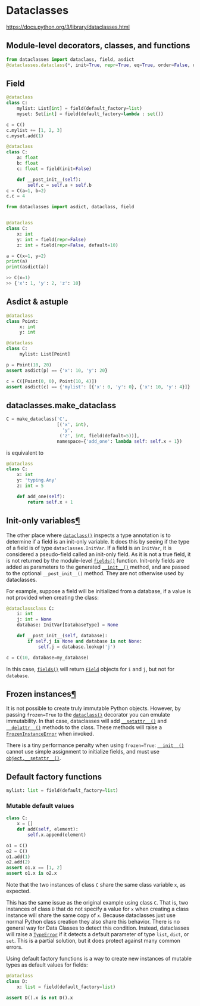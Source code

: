 # Dataclasses

https://docs.python.org/3/library/dataclasses.html

## Module-level decorators, classes, and functions

```python
from dataclasses import dataclass, field, asdict
@dataclasses.dataclass(*, init=True, repr=True, eq=True, order=False, unsafe_hash=False, frozen=False)¶
```

## Field

```python
@dataclass
class C:
    mylist: List[int] = field(default_factory=list)
    myset: Set[int] = field(default_factory=lambda : set())

c = C()
c.mylist += [1, 2, 3]
c.myset.add(1)

@dataclass
class C:
    a: float
    b: float
    c: float = field(init=False)

    def __post_init__(self):
        self.c = self.a + self.b
c = C(a=1, b=2)
c.c = 4
```

```python
from dataclasses import asdict, dataclass, field


@dataclass
class C:
    x: int
    y: int = field(repr=False)
    z: int = field(repr=False, default=10)

a = C(x=1, y=2)
print(a)
print(asdict(a))

>> C(x=1)
>> {'x': 1, 'y': 2, 'z': 10}
```

## Asdict & astuple

```python
@dataclass
class Point:
     x: int
     y: int

@dataclass
class C:
     mylist: List[Point]

p = Point(10, 20)
assert asdict(p) == {'x': 10, 'y': 20}

c = C([Point(0, 0), Point(10, 4)])
assert asdict(c) == {'mylist': [{'x': 0, 'y': 0}, {'x': 10, 'y': 4}]}
```

## dataclasses.make_dataclass

```python
C = make_dataclass('C',
                   [('x', int),
                     'y',
                    ('z', int, field(default=5))],
                   namespace={'add_one': lambda self: self.x + 1})
```

is equivalent to

```python
@dataclass
class C:
    x: int
    y: 'typing.Any'
    z: int = 5

    def add_one(self):
        return self.x + 1
```

## Init-only variables[¶](https://docs.python.org/3/library/dataclasses.html#init-only-variables "Permalink to this headline")

The other place where
[`dataclass()`](https://docs.python.org/3/library/dataclasses.html#dataclasses.dataclass "dataclasses.dataclass")
inspects a type annotation is to determine if a field is an init-only variable. It does this by seeing if the type of a
field is of type `dataclasses.InitVar`. If a field is an `InitVar`, it is considered a pseudo-field called an init-only
field. As it is not a true field, it is not returned by the module-level
[`fields()`](https://docs.python.org/3/library/dataclasses.html#dataclasses.fields "dataclasses.fields") function.
Init-only fields are added as parameters to the generated
[`__init__()`](https://docs.python.org/3/reference/datamodel.html#object.__init__ "object.__init__") method, and are
passed to the optional `__post_init__()` method. They are not otherwise used by dataclasses.

For example, suppose a field will be initialized from a database, if a value is not provided when creating the class:

```python
@dataclassclass C:
    i: int
    j: int = None
    database: InitVar[DatabaseType] = None

    def __post_init__(self, database):
        if self.j is None and database is not None:
            self.j = database.lookup('j')

c = C(10, database=my_database)
```

In this case, [`fields()`](https://docs.python.org/3/library/dataclasses.html#dataclasses.fields "dataclasses.fields")
will return [`Field`](https://docs.python.org/3/library/dataclasses.html#dataclasses.Field "dataclasses.Field") objects
for `i` and `j`, but not for `database`.

## Frozen instances[¶](https://docs.python.org/3/library/dataclasses.html#frozen-instances "Permalink to this headline")

It is not possible to create truly immutable Python objects. However, by passing `frozen=True` to the
[`dataclass()`](https://docs.python.org/3/library/dataclasses.html#dataclasses.dataclass "dataclasses.dataclass")
decorator you can emulate immutability. In that case, dataclasses will add
[`__setattr__()`](https://docs.python.org/3/reference/datamodel.html#object.__setattr__ "object.__setattr__") and
[`__delattr__()`](https://docs.python.org/3/reference/datamodel.html#object.__delattr__ "object.__delattr__") methods to
the class. These methods will raise a
[`FrozenInstanceError`](https://docs.python.org/3/library/dataclasses.html#dataclasses.FrozenInstanceError "dataclasses.FrozenInstanceError")
when invoked.

There is a tiny performance penalty when using `frozen=True`:
[`__init__()`](https://docs.python.org/3/reference/datamodel.html#object.__init__ "object.__init__") cannot use simple
assignment to initialize fields, and must use
[`object.__setattr__()`](https://docs.python.org/3/reference/datamodel.html#object.__setattr__ "object.__setattr__").

## Default factory functions

```python
mylist: list = field(default_factory=list)
```

### Mutable default values

```python
class C:
    x = []
    def add(self, element):
        self.x.append(element)

o1 = C()
o2 = C()
o1.add(1)
o2.add(2)
assert o1.x == [1, 2]
assert o1.x is o2.x
```

Note that the two instances of class `C` share the same class variable `x`, as expected.

This has the same issue as the original example using class `C`. That is, two instances of class `D` that do not specify
a value for `x` when creating a class instance will share the same copy of `x`. Because dataclasses just use normal
Python class creation they also share this behavior. There is no general way for Data Classes to detect this condition.
Instead, dataclasses will raise a [`TypeError`](https://docs.python.org/3/library/exceptions.html#TypeError "TypeError")
if it detects a default parameter of type `list`, `dict`, or `set`. This is a partial solution, but it does protect
against many common errors.

Using default factory functions is a way to create new instances of mutable types as default values for fields:

```python
@dataclass
class D:
    x: list = field(default_factory=list)

assert D().x is not D().x
```
